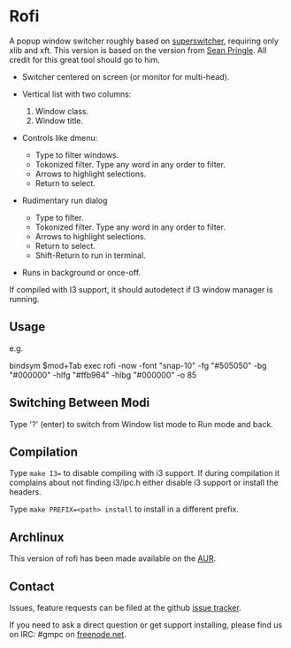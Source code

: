 # Rofi 

A popup window switcher roughly based on [superswitcher](http://code.google.com/p/superswitcher/), requiring only xlib and xft.
This version is based on the version from [Sean
Pringle](http://github.com/seanpringle/simpleswitcher). All credit for this great tool should go to him.

* Switcher centered on screen (or monitor for multi-head).

* Vertical list with two columns:
	1. Window class.
	2. Window title.

* Controls like dmenu:
	* Type to filter windows.
    * Tokonized filter. Type any word in any order to filter.
	* Arrows to highlight selections.
	* Return to select.

* Rudimentary run dialog
    * Type to filter.
    * Tokonized filter. Type any word in any order to filter.
	* Arrows to highlight selections.
	* Return to select.
    * Shift-Return to run in terminal.

* Runs in background or once-off.

If compiled with I3 support, it should autodetect if I3 window manager is running. 

Usage
-----

e.g.

  bindsym $mod+Tab exec rofi -now -font "snap-10" -fg "#505050" -bg "#000000" -hlfg "#ffb964" -hlbg "#000000" -o 85

Switching Between Modi
----------------------

Type '?' (enter)  to switch from Window list mode to Run mode and back.

Compilation
-----------

Type `make I3=` to disable compiling with i3 support.
If during compilation it complains about not finding i3/ipc.h either disable i3 support
or install the headers.

Type `make PREFIX=<path> install` to install in a different prefix.

Archlinux
---------

This version of rofi has been made available on the
[AUR](https://aur.archlinux.org/packages/rofi-git/).

Contact
-------

Issues, feature requests can be filed at the github [issue
tracker](https://github.com/DaveDavenport/rofi/issues).

If you need to ask a direct question or get support installing, please find us on IRC: #gmpc on
[freenode.net](https://webchat.freenode.net/?channels=#gmpc).

